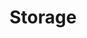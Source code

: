 ---
title: Storage
description: "Linode offers dependable, easily-accessible storage and management."
---